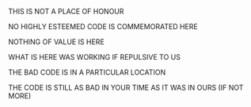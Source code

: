 THIS IS NOT A PLACE OF HONOUR

NO HIGHLY ESTEEMED CODE IS COMMEMORATED HERE

NOTHING OF VALUE IS HERE

WHAT IS HERE WAS WORKING IF REPULSIVE TO US

THE BAD CODE IS IN A PARTICULAR LOCATION

THE CODE IS STILL AS BAD IN YOUR TIME AS IT WAS IN OURS (IF NOT MORE)
